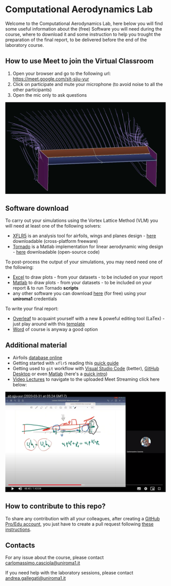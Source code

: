 # Computational Aerodynamics Lab

Welcome to the Computational Aerodynamics Lab, here below you will find some useful information about the (free) Software you will need during the course, where to download it and some instruction to help you trought the preparation of the final report, to be delivered before the end of the laboratory course.

## How to use Meet to join the Virtual Classroom <!--- [guide in 3 simple steps](lecture-notes/HowToUseMeetToJoinVirtualClassroom.pdf) -->

1. Open your browser and go to the following url: <https://meet.google.com/sit-sjju-yur> <!-- <xxx-yyyy-zzz> **(ask for the meeting code)** -->
1. Click on participate and mute your microphone (to avoid noise to all the other participants)
1. Open the mic only to ask questions

![alt text](/doc/gallery/DRS-closed.jpg)

## Software download

To carry out your simulations using the Vortex Lattice Method (VLM) you will need at least one of the following solvers:

* [XFLR5](http://www.xflr5.tech/xflr5.htm) is an analysis tool for airfoils, wings and planes design - [here](https://sourceforge.net/projects/xflr5/files/) downloadable (cross-platform freeware)
* [Tornado](http://tornado.redhammer.se) is a Matlab implementation for linear aerodynamic wing design - [here](http://tornado.redhammer.se/index.php/download) downloadable (open-source code)

To post-process the output of your simulations, you may need need one of the following:

* [Excel](https://www.uniroma1.it/it/pagina/microsoft-office-studenti-e-personale-sapienza) to draw plots - from your datasets - to be included on your report
* [Matlab](https://it.mathworks.com/academia/tah-portal/sapienza-universita-di-roma-40576534.html) to draw plots - from your datasets - to be included on your report & to run Tornado **scripts**
* any other software you can download [here](https://www.uniroma1.it/it/pagina/software-gratuito) (for free) using your **uniroma1** credentials

To write your final report:

* [Overleaf](https://www.overleaf.com) to acquaint yourself with a new & poweful editing tool (LaTex) - just play around with this [template](http://www.ingaero.uniroma1.it/attachments/079_Template_Elaborato_Finale_BAER_2019_latex.zip) 
* [Word](https://www.uniroma1.it/it/pagina/microsoft-office-studenti-e-personale-sapienza) of course is anyway a good option

## Additional material

* Airfoils [database online](https://m-selig.ae.illinois.edu/ads/coord_database.html)
* Getting started with `xflr5` reading this [quick guide](/doc/tutorial/xflr5/startup.md)
* Getting used to `git` workflow with [Visual Studio Code](https://code.visualstudio.com/docs/introvideos/versioncontrol) (better), [GitHub Desktop](https://desktop.github.com) <!--(worse)--> or even [Matlab](https://it.mathworks.com/help/matlab/source-control.html) (here's a [quick intro](https://blogs.mathworks.com/community/2014/10/20/matlab-and-git/))
* [Video Lectures](/lectures/videos/README.md) to navigate to the uploaded Meet Streaming click here below:

[![Watch the video](/doc/announcement/screenshots/screen-lect-31-03-2020.png)](/lectures/videos/README.md)

## How to contribute to this repo?

To share any contribution with all your colleagues, after creating a [GitHub Pro/Edu account](https://education.github.com/discount_requests/new), you just have to create a pull request following [these instructions]( https://help.github.com/en/articles/creating-a-pull-request-from-a-fork).

## Contacts

For any issue about the course, please contact <carlomassimo.casciola@uniroma1.it>

If you need help with the laboratory sessions, please contact <andrea.gallegati@uniroma1.it>
